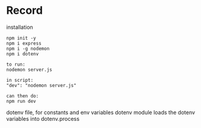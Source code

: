# Record

installation
```
npm init -y
npm i express
npm i -g nodemon
npm i dotenv
```

```
to run: 
nodemon server.js

in script:
"dev": "nodemon server.js"

can then do:
npm run dev
```

dotenv file, for constants and env variables
dotenv module loads the dotenv variables into dotenv.process